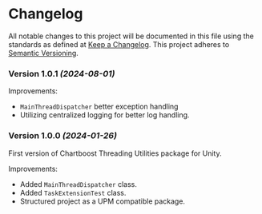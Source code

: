 # Changelog
All notable changes to this project will be documented in this file using the standards as defined at [Keep a Changelog](https://keepachangelog.com/en/1.0.0/). This project adheres to [Semantic Versioning](https://semver.org/spec/v2.0.0).

### Version 1.0.1 *(2024-08-01)*

Improvements:
- `MainThreadDispatcher` better exception handling
- Utilizing centralized logging for better log handling. 

### Version 1.0.0 *(2024-01-26)*

First version of Chartboost Threading Utilities package for Unity.

Improvements:
- Added `MainThreadDispatcher` class.
- Added `TaskExtensionTest` class.
- Structured project as a UPM compatible package.
